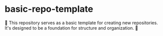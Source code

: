 # basic-repo-template
🚀 This repository serves as a basic template for creating new repositories. It's designed to be a foundation for structure and organization. 🎯

